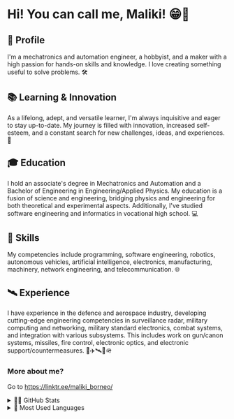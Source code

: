 # Hi! You can call me, Maliki! 😁👋

<!--
**malikiborneo/malikiborneo** is a ✨ _special_ ✨ repository because its `README.md` (this file) appears on your GitHub profile.

Here are some ideas to get you started:

- 🔭 I’m currently working on ...
- 🌱 I’m currently learning ...
- 👯 I’m looking to collaborate on ...
- 🤔 I’m looking for help with ...
- 💬 Ask me about ...
- 📫 How to reach me: ...
- 😄 Pronouns: ...
- ⚡ Fun fact: ...
-->

## **🤖 Profile**

I'm a mechatronics and automation engineer, a hobbyist, and a maker with a high passion for hands-on skills and knowledge. I love creating something useful to solve problems. 🛠️

## 📚 **Learning & Innovation**

As a lifelong, adept, and versatile learner, I'm always inquisitive and eager to stay up-to-date. My journey is filled with innovation, increased self-esteem, and a constant search for new challenges, ideas, and experiences. 🚀

## 🎓 **Education**

I hold an associate's degree in Mechatronics and Automation and a Bachelor of Engineering in Engineering/Applied Physics. My education is a fusion of science and engineering, bridging physics and engineering for both theoretical and experimental aspects. Additionally, I've studied software engineering and informatics in vocational high school. 💻

## 🔧 **Skills**

My competencies include programming, software engineering, robotics, autonomous vehicles, artificial intelligence, electronics, manufacturing, machinery, network engineering, and telecommunication. 🌐

## 🛰️ **Experience**

I have experience in the defence and aerospace industry, developing cutting-edge engineering competencies in surveillance radar, military computing and networking, military standard electronics, combat systems, and integration with various subsystems. This includes work on gun/canon systems, missiles, fire control, electronic optics, and electronic support/countermeasures. 🚢✈️🛰📡🪖

### **More about me?**

Go to https://linktr.ee/maliki_borneo/ 

<details>
  <summary>🧑‍💻 GitHub Stats</summary>

  <img align="left" alt="Maliki's GitHub Stats" src="https://github-readme-stats.vercel.app/api?username=malikiborneo&show_icons=true&theme=calm" />

</details>

<details>
  <summary>📜 Most Used Languages</summary>

  <img align="left" alt="Maliki's Top Programming Languages" src="https://github-readme-stats.vercel.app/api/top-langs/?username=malikiborneo&show_icons=true&theme=calm" />

</details>
